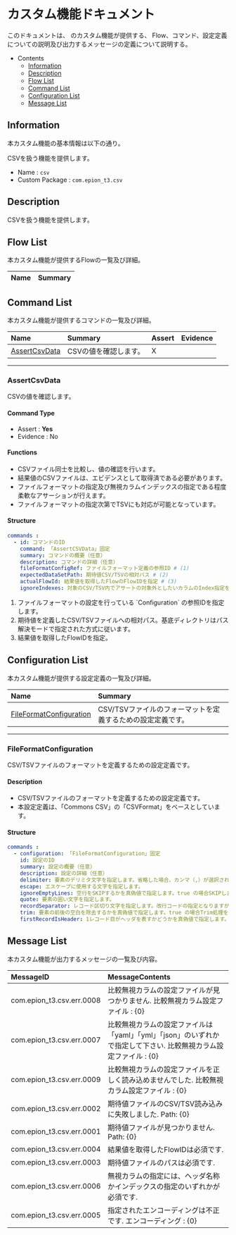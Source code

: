 #  カスタム機能ドキュメント

このドキュメントは、 のカスタム機能が提供する、
Flow、コマンド、設定定義についての説明及び出力するメッセージの定義について説明する。

- Contents
  - [Information](#Information)
  - [Description](#Description)
  - [Flow List](#Flow-List)
  - [Command List](#Command-List)
  - [Configuration List](#Configuration-List)
  - [Message List](#Message-List)

## Information

本カスタム機能の基本情報は以下の通り。

CSVを扱う機能を提供します。

- Name : `csv`
- Custom Package : `com.epion_t3.csv`

## Description
CSVを扱う機能を提供します。

## Flow List

本カスタム機能が提供するFlowの一覧及び詳細。

|Name|Summary|
|:---|:---|


## Command List

本カスタム機能が提供するコマンドの一覧及び詳細。

|Name|Summary|Assert|Evidence|
|:---|:---|:---|:---|
|[AssertCsvData](#AssertCsvData)|CSVの値を確認します。  |X||

------

### AssertCsvData
CSVの値を確認します。
#### Command Type
- Assert : __Yes__
- Evidence : No

#### Functions
- CSVファイル同士を比較し、値の確認を行います。
- 結果値のCSVファイルは、エビデンスとして取得済である必要があります。
- ファイルフォーマットの指定及び無視カラムインデックスの指定である程度柔軟なアサーションが行えます。
- ファイルフォーマットの指定次第でTSVにも対応が可能となっています。

#### Structure
```yaml
commands : 
  - id: コマンドのID
    command: 「AssertCSVData」固定
    summary: コマンドの概要（任意）
    description: コマンドの詳細（任意）
    fileFormatConfigRef: ファイルフォーマット定義の参照ID # (1)
    expectedDataSetPath: 期待値CSV/TSVの相対パス # (2)
    actualFlowId: 結果値を取得したFlowのFlowIDを指定 # (3)
    ignoreIndexes: 対象のCSV/TSV内でアサートの対象外としたいカラムのIndex指定を行います。

```

1. ファイルフォーマットの設定を行っている &#96;Configuration&#96; の参照IDを指定します。
1. 期待値を定義したCSV/TSVファイルへの相対パス。基底ディレクトリはパス解決モードで指定された方式に従います。
1. 結果値を取得したFlowIDを指定。

## Configuration List

本カスタム機能が提供する設定定義の一覧及び詳細。

|Name|Summary|
|:---|:---|
|[FileFormatConfiguration](#FileFormatConfiguration)|CSV/TSVファイルのフォーマットを定義するための設定定義です。  |

------

### FileFormatConfiguration
CSV/TSVファイルのフォーマットを定義するための設定定義です。
#### Description
- CSV/TSVファイルのフォーマットを定義するための設定定義です。
- 本設定定義は、「Commons CSV」の「CSVFormat」をベースとしています。

#### Structure
```yaml
commands : 
  - configuration: 「FileFormatConfiguration」固定
    id: 設定のID
    summary: 設定の概要（任意）
    description: 設定の詳細（任意）
    delimiter: 要素のデリミタ文字を指定します。省略した場合、カンマ（,）が選択されます。
    escape: エスケープに使用する文字を指定します。
    ignoreEmptyLines: 空行をSKIPするかを真偽値で指定します。true の場合SKIPします。
    quote: 要素の囲い文字を指定します。
    recordSeparator: レコード区切り文字を指定します。改行コードの指定となりますが、「CRLF」もしくは「LF」のいずれかを指定して下さい。
    trim: 要素の前後の空白を除去するかを真偽値で指定します。true の場合Trim処理を行います。デフォルトでは falseと扱います。
    firstRecordIsHeader: 1レコード目がヘッダを表すかどうかを真偽値で指定します。 trueの場合、ヘッダ行を比較SKIPします。デフォルトでは falseと扱います。

```


## Message List

本カスタム機能が出力するメッセージの一覧及び内容。

|MessageID|MessageContents|
|:---|:---|
|com.epion_t3.csv.err.0008|比較無視カラムの設定ファイルが見つかりません. 比較無視カラム設定ファイル : {0}|
|com.epion_t3.csv.err.0007|比較無視カラムの設定ファイルは「yaml」「yml」「json」のいずれかで指定して下さい. 比較無視カラム設定ファイル : {0}|
|com.epion_t3.csv.err.0009|比較無視カラムの設定ファイルを正しく読み込めませんでした. 比較無視カラム設定ファイル : {0}|
|com.epion_t3.csv.err.0002|期待値ファイルのCSV/TSV読み込みに失敗しました. Path: {0}|
|com.epion_t3.csv.err.0001|期待値ファイルが見つかりません. Path: {0}|
|com.epion_t3.csv.err.0004|結果値を取得したFlowIDは必須です.|
|com.epion_t3.csv.err.0003|期待値ファイルのパスは必須です.|
|com.epion_t3.csv.err.0006|無視カラムの指定には、ヘッダ名称かインデックスの指定のいずれかが必須です.|
|com.epion_t3.csv.err.0005|指定されたエンコーディングは不正です. エンコーディング : {0}|
